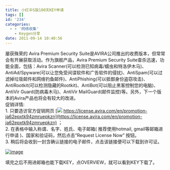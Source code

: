 ```yaml
---
title: 小红伞S版180天KEY申请
tags: []
id: '234'
categories:
  - - '网络收集'
    - Keygen分享
date: 2011-09-14 10:40:56
---
```


屡获殊荣的 Avira Premium Security Suite是AVIRA公司推出的收费版本，但常常会有开展获取活动。作为旗舰产品，Avira Premium Security Suite查杀迅速，功能全面，包括：Avira Scanner(可以检测已知病毒/蠕虫和特洛伊木马)、AntiAd/Spyware(可以让您免受间谍软件和广告软件的侵扰)、AntiSpam(可以过滤掉垃圾邮件和网络钓鱼邮件)、AntiPhishing(可以抵御身份盗窃攻击)、AntiRootkit(可以检测隐藏的Rootkit)、AntiBot(可以阻止黑客控制您的电脑)、AntiVir Guard(防病毒木马)、AntiVir MailGuard(邮件监控)等。另外，下一个版本的Avira产品也将会有较大的改进。  
促销详情:  
1\. 只要造访官方促销网页 [![](http://bbs.sanfans.com/source/plugin/drc_url/image/safe.png) https://license.avira.com/en/promotion-ja62epxtk94zmruepkzn](https://license.avira.com/en/promotion-ja62epxtk94zmruepkzn) ；  
2\. 在表格中输入称谓、名字、姓氏、电子邮箱( 推荐使用hotmail, gmail等邮箱进行申请 )、国家和验证码，然后点击“Request License Now” 按钮。  
3\. 稍后将会收到一封含确认链接的电子邮件，点击该链接便可以下载到许可证。

[![image](http://www.gcsee.com/wp-content/uploads/2011/09/image_thumb.png "image")](http://www.gcsee.com/wp-content/uploads/2011/09/image.png)

填完之后不用进邮箱也能下载KEY，点OVERVIEW，就可以看到KEY下载了。